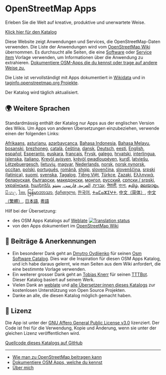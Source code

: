 # OpenStreetMap Apps

Erleben Sie die Welt auf kreative, produktive und unerwartete Weise.

[Klick hier für den Katalog](https://osm-apps.zottelig.ch)

Diese Website zeigt Anwendungen und Services, die OpenStreetMap-Daten verwenden.
Die Liste der Anwendungen wird vom [OpenStreetMap
Wiki](https://wiki.openstreetmap.org/) übernommen. Es durchsucht alle Seiten,
die eine [Software](https://wiki.openstreetmap.org/wiki/Template:Software) oder
[Service item](https://wiki.openstreetmap.org/wiki/Template:Service_item)
Vorlage verwenden, um Informationen über die Anwendung zu extrahieren.
[Dokumentiere OSM-Apps die du kennst oder trage auf andere Weise
zu.](https://wiki.openstreetmap.org/wiki/OSM_Apps_Catalog)

Die Liste ist vervollständigt mit Apps dokumentiert in
[Wikidata](https://www.wikidata.org/) und in [taginfo.openstreetmap.org
Projekte](https://taginfo.openstreetmap.org/projects).

Der Katalog wird täglich aktualisiert.

## 🌍 Weitere Sprachen

Standardmässig enthält der Katalog nur Apps aus der englischen Version des
Wikis. Um Apps von anderen Übersetzungen einzubeziehen, verwende einen der
folgenden Links:

[Afrikaans](/?lang=af), [asturianu](/?lang=ast), [azərbaycanca](/?lang=az),
[Bahasa Indonesia](/?lang=id), [Bahasa Melayu](/?lang=ms),
[bosanski](/?lang=bs), [brezhoneg](/?lang=br), [català](/?lang=ca),
[čeština](/?lang=cs), [dansk](/?lang=da), [Deutsch](/?lang=de),
[eesti](/?lang=et), [English](/?lang=en), [español](/?lang=es),
[Esperanto](/?lang=eo), [euskara](/?lang=eu), [français](/?lang=fr),
[Frysk](/?lang=fy), [galego](/?lang=gl), [hrvatski](/?lang=hr),
[interlingua](/?lang=ia), [íslenska](/?lang=is), [italiano](/?lang=it), [Kreyòl
ayisyen](/?lang=ht), [kréyòl gwadloupéyen](/?lang=gcf), [kurdî](/?lang=ku),
[latviešu](/?lang=lv), [Lëtzebuergesch](/?lang=lb), [lietuvių](/?lang=lt),
[magyar](/?lang=hu), [Nederlands](/?lang=nl), [norsk](/?lang=no), [norsk
nynorsk](/?lang=nn), [occitan](/?lang=oc), [polski](/?lang=pl),
[português](/?lang=pt), [română](/?lang=ro), [shqip](/?lang=sq),
[slovenčina](/?lang=sk), [slovenščina](/?lang=sl), [srpski
(latinica)](/?lang=sr-latn), [suomi](/?lang=fi), [svenska](/?lang=sv),
[Tagalog](/?lang=tl), [Tiếng Việt](/?lang=vi), [Türkçe](/?lang=tr),
[Zazaki](/?lang=diq), [Ελληνικά](/?lang=el), [беларуская](/?lang=be),
[български](/?lang=bg), [македонски](/?lang=mk), [монгол](/?lang=mn),
[русский](/?lang=ru), [српски / srpski](/?lang=sr), [українська](/?lang=uk),
[հայերեն](/?lang=hy), [עברית](/?lang=he), [العربية](/?lang=ar),
[فارسی](/?lang=fa), [پښتو](/?lang=ps), [नेपाली](/?lang=ne), [বাংলা](/?lang=bn),
[தமிழ்](/?lang=ta), [മലയാളം](/?lang=ml), [සිංහල](/?lang=si), [ไทย](/?lang=th),
[မြန်မာဘာသာ](/?lang=my), [ქართული](/?lang=ka), [한국어](/?lang=ko),
[ⵜⴰⵎⴰⵣⵉⵖⵜ](/?lang=tzm), [中文（简体）](/?lang=zh-hans), [中文（繁體）](/?lang=zh-hant),
[日本語](/?lang=ja), [粵語](/?lang=yue)

Hilf bei der Übersetzung:

- des OSM Apps Katalogs auf
  [Weblate](https://hosted.weblate.org/projects/osm-apps-catalog/osm-apps-catalog)
  <a href="https://hosted.weblate.org/engage/osm-apps-catalog/">
  <img src="https://hosted.weblate.org/widgets/osm-apps-catalog/-/svg-badge.svg" alt="Translation status" /></a>
- von den Apps dokumentiert im [OpenStreetMap
  Wiki](https://wiki.openstreetmap.org/wiki/Wiki_Translation)

## 🙏 Beiträge & Anerkennungen

- Ein besonderer Dank geht an [Dmytro
  Ovdiienko](https://sourceforge.net/u/ujos/profile/) für seinen [Osm Software
  Catalog](https://wiki.openstreetmap.org/wiki/Osm_Software_Catalog). Dies war
  die Inspiration für diesen OSM Apps Katalog, und ich habe daraus gelernt, wie
  man Seiten aus dem Wiki anfordert, die eine bestimmte Vorlage verwenden.
- Ein weiterer grosser Dank geht an [Tobias
  Knerr](https://wiki.openstreetmap.org/wiki/User:Tordanik) für seinen
  [TTTBot](https://wiki.openstreetmap.org/wiki/User:TTTBot). Dieser Katalog
  basiert auf seinem Werk.
- Vielen Dank an [weblate](https://weblate.org/) und [alle Übersetzer:innen
  dieses
  Katalogs](https://hosted.weblate.org/user/?q=%20contributes:osm-apps-catalog)
  zur kostenlosen Unterstützung von Open Source Projekten.
- Danke an alle, die diesen Katalog möglich gemacht haben.

## 📜 Lizenz

Die App ist unter der [GNU Affero General Public License
v3.0](https://github.com/ToastHawaii/osm-apps-catalog/blob/master/LICENSE)
lizenziert. Der Code ist frei für die Verwendung, Kopie und Änderung, wenn sie
unter der gleichen Lizenz veröffentlichen wird.

[Quellcode dieses Katalogs auf
GitHub](https://github.com/ToastHawaii/osm-apps-catalog)

---

- [Wie man zu OpenStreetMap beitragen
  kann](https://wiki.openstreetmap.org/wiki/How_to_contribute)
- [Dokumentiere OSM Apps, welche du
  kennst](https://wiki.openstreetmap.org/wiki/OSM_Apps_Catalog)
- [Über mich](https://wiki.openstreetmap.org/wiki/User:ToastHawaii)
